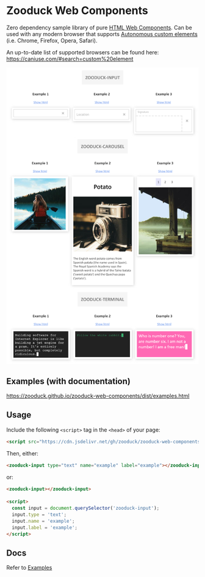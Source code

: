# Zooduck Web Components
Zero dependency sample library of pure <a href="https://developer.mozilla.org/en-US/docs/Web/Web_Components" target="_blank">HTML Web Components</a>. Can be used with any modern browser that supports <a href="https://developer.mozilla.org/en-US/docs/Web/Web_Components/Using_custom_elements" target="_blank">Autonomous custom elements</a> (i.e. Chrome, Firefox, Opera, Safari).

An up-to-date list of supported browsers can be found here: https://caniuse.com/#search=custom%20element

![alt text](https://github.com/zooduck/screenshots/blob/master/zooduck-web-components/v0.7.0-alpha/zooduck-web-components-v0.7.0-alpha.png)

## Examples (with documentation)
https://zooduck.github.io/zooduck-web-components/dist/examples.html

## Usage
Include the following `<script>` tag in the `<head>` of your page:

```html
<script src="https://cdn.jsdelivr.net/gh/zooduck/zooduck-web-components/dist/zooduck-web-components.min.js"></script>
```

Then, either:

```html
<zooduck-input type="text" name="example" label="example"></zooduck-input>
```

or:

```html
<zooduck-input></zooduck-input>

<script>
  const input = document.querySelector('zooduck-input');
  input.type = 'text';
  input.name = 'example';
  input.label = 'example';
</script>
```

## Docs
Refer to <a href="https://zooduck.github.io/zooduck-web-components/dist/examples.html" target="_blank">Examples</a>
